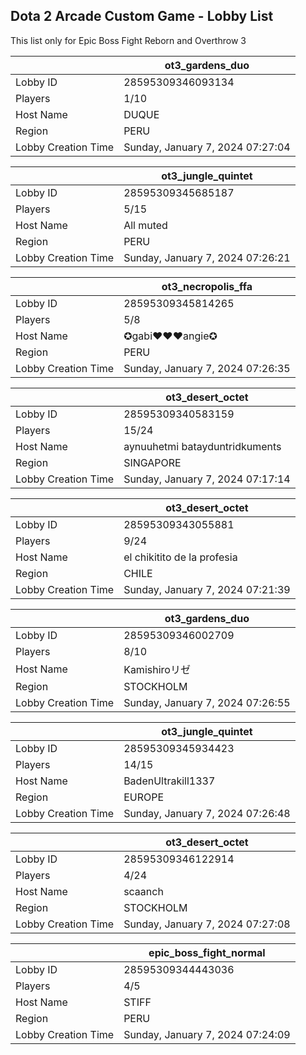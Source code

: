 ## Dota 2 Arcade Custom Game - Lobby List

This list only for Epic Boss Fight Reborn and Overthrow 3

|  | ot3_gardens_duo |
| ------ | ------ |
| Lobby ID | 28595309346093134 |
| Players | 1/10 |
| Host Name | DUQUE |
| Region | PERU |
| Lobby Creation Time | Sunday, January 7, 2024 07:27:04 |


|  | ot3_jungle_quintet |
| ------ | ------ |
| Lobby ID | 28595309345685187 |
| Players | 5/15 |
| Host Name | All muted |
| Region | PERU |
| Lobby Creation Time | Sunday, January 7, 2024 07:26:21 |


|  | ot3_necropolis_ffa |
| ------ | ------ |
| Lobby ID | 28595309345814265 |
| Players | 5/8 |
| Host Name | ✪gabi♥♥♥angie✪ |
| Region | PERU |
| Lobby Creation Time | Sunday, January 7, 2024 07:26:35 |


|  | ot3_desert_octet |
| ------ | ------ |
| Lobby ID | 28595309340583159 |
| Players | 15/24 |
| Host Name | aynuuhetmi batayduntridkuments |
| Region | SINGAPORE |
| Lobby Creation Time | Sunday, January 7, 2024 07:17:14 |


|  | ot3_desert_octet |
| ------ | ------ |
| Lobby ID | 28595309343055881 |
| Players | 9/24 |
| Host Name | el chikitito de la profesia |
| Region | CHILE |
| Lobby Creation Time | Sunday, January 7, 2024 07:21:39 |


|  | ot3_gardens_duo |
| ------ | ------ |
| Lobby ID | 28595309346002709 |
| Players | 8/10 |
| Host Name | Kamishiroリゼ |
| Region | STOCKHOLM |
| Lobby Creation Time | Sunday, January 7, 2024 07:26:55 |


|  | ot3_jungle_quintet |
| ------ | ------ |
| Lobby ID | 28595309345934423 |
| Players | 14/15 |
| Host Name | BadenUltrakill1337 |
| Region | EUROPE |
| Lobby Creation Time | Sunday, January 7, 2024 07:26:48 |


|  | ot3_desert_octet |
| ------ | ------ |
| Lobby ID | 28595309346122914 |
| Players | 4/24 |
| Host Name | scaanch |
| Region | STOCKHOLM |
| Lobby Creation Time | Sunday, January 7, 2024 07:27:08 |


|  | epic_boss_fight_normal |
| ------ | ------ |
| Lobby ID | 28595309344443036 |
| Players | 4/5 |
| Host Name | STIFF |
| Region | PERU |
| Lobby Creation Time | Sunday, January 7, 2024 07:24:09 |


